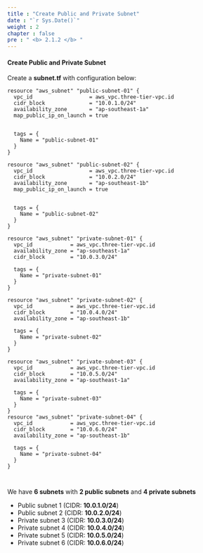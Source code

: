 ```yaml
---
title : "Create Public and Private Subnet"
date : "`r Sys.Date()`"
weight : 2
chapter : false
pre : " <b> 2.1.2 </b> "
---
```


#### Create Public and Private Subnet

Create a **subnet.tf** with configuration below:

```
resource "aws_subnet" "public-subnet-01" {
  vpc_id                  = aws_vpc.three-tier-vpc.id
  cidr_block              = "10.0.1.0/24"
  availability_zone       = "ap-southeast-1a"
  map_public_ip_on_launch = true


  tags = {
    Name = "public-subnet-01"
  }
}

resource "aws_subnet" "public-subnet-02" {
  vpc_id                  = aws_vpc.three-tier-vpc.id
  cidr_block              = "10.0.2.0/24"
  availability_zone       = "ap-southeast-1b"
  map_public_ip_on_launch = true


  tags = {
    Name = "public-subnet-02"
  }
}

resource "aws_subnet" "private-subnet-01" {
  vpc_id            = aws_vpc.three-tier-vpc.id
  availability_zone = "ap-southeast-1a"
  cidr_block        = "10.0.3.0/24"

  tags = {
    Name = "private-subnet-01"
  }
}

resource "aws_subnet" "private-subnet-02" {
  vpc_id            = aws_vpc.three-tier-vpc.id
  cidr_block        = "10.0.4.0/24"
  availability_zone = "ap-southeast-1b"

  tags = {
    Name = "private-subnet-02"
  }
}

resource "aws_subnet" "private-subnet-03" {
  vpc_id            = aws_vpc.three-tier-vpc.id
  cidr_block        = "10.0.5.0/24"
  availability_zone = "ap-southeast-1a"

  tags = {
    Name = "private-subnet-03"
  }
}
resource "aws_subnet" "private-subnet-04" {
  vpc_id            = aws_vpc.three-tier-vpc.id
  cidr_block        = "10.0.6.0/24"
  availability_zone = "ap-southeast-1b"

  tags = {
    Name = "private-subnet-04"
  }
}



```

We have **6 subnets** with **2 public subnets** and **4 private subnets**

- Public subnet 1 (CIDR: **10.0.1.0/24**)
- Public subnet 2 (CIDR: **10.0.2.0/24**)
- Private subnet 3 (CIDR: **10.0.3.0/24**)
- Private subnet 4 (CIDR: **10.0.4.0/24**)
- Private subnet 5 (CIDR: **10.0.5.0/24**)
- Private subnet 6 (CIDR: **10.0.6.0/24**)
